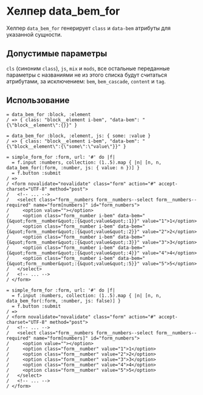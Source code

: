 # Хелпер data_bem_for

Хелпер `data_bem_for` генерирует `class` и `data-bem` атрибуты для указанной сущности.

## Допустимые параметры

`cls` (синоним `class`), `js`, `mix` и `mods`, все остальные переданные параметры с названиями не из этого списка будут считаться атрибутами, за исключением: `bem`, `bem_cascade`, `content` и `tag`.


## Использование

```slim
= data_bem_for :block, :element
/ => { class: "block__element i-bem", "data-bem": "{\"block__element\":{}}" }
```

```slim
= data_bem_for :block, :element, js: { some: :value }
/ => { class: "block__element i-bem", "data-bem": "{\"block__element\":{\"some\":\"value\"}}" }
```

```slim
= simple_form_for :form, url: '#' do |f|
  = f.input :numbers, collection: (1..5).map { |n| [n, n, data_bem_for(:form, :number, js: { value: n })] }
  = f.button :submit
/ =>
/ <form novalidate="novalidate" class="form" action="#" accept-charset="UTF-8" method="post">
/   <!-- ... -->
/   <select class="form__numbers form__numbers--select form__numbers--required" name="form[numbers]" id="form_numbers">
/     <option value=""></option>
/     <option class="form__number i-bem" data-bem="{&quot;form__number&quot;:{&quot;value&quot;:1}}" value="1">1</option>
/     <option class="form__number i-bem" data-bem="{&quot;form__number&quot;:{&quot;value&quot;:2}}" value="2">2</option>
/     <option class="form__number i-bem" data-bem="{&quot;form__number&quot;:{&quot;value&quot;:3}}" value="3">3</option>
/     <option class="form__number i-bem" data-bem="{&quot;form__number&quot;:{&quot;value&quot;:4}}" value="4">4</option>
/     <option class="form__number i-bem" data-bem="{&quot;form__number&quot;:{&quot;value&quot;:5}}" value="5">5</option>
/   </select>
/   <!-- ... -->
/ </form>
```

```slim
= simple_form_for :form, url: '#' do |f|
  = f.input :numbers, collection: (1..5).map { |n| [n, n, data_bem_for(:form, :number, js: false)] }
  = f.button :submit
/ =>
/ <form novalidate="novalidate" class="form" action="#" accept-charset="UTF-8" method="post">
/   <!-- ... -->
/   <select class="form__numbers form__numbers--select form__numbers--required" name="form[numbers]" id="form_numbers">
/     <option value=""></option>
/     <option class="form__number" value="1">1</option>
/     <option class="form__number" value="2">2</option>
/     <option class="form__number" value="3">3</option>
/     <option class="form__number" value="4">4</option>
/     <option class="form__number" value="5">5</option>
/   </select>
/   <!-- ... -->
/ </form>
```
